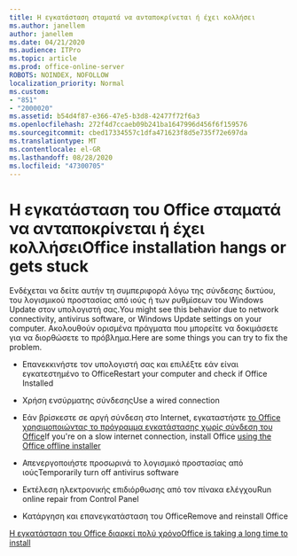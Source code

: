 ```yaml
---
title: Η εγκατάσταση σταματά να ανταποκρίνεται ή έχει κολλήσει
ms.author: janellem
author: janellem
ms.date: 04/21/2020
ms.audience: ITPro
ms.topic: article
ms.prod: office-online-server
ROBOTS: NOINDEX, NOFOLLOW
localization_priority: Normal
ms.custom:
- "851"
- "2000020"
ms.assetid: b54d4f87-e366-47e5-b3d8-42477f72f6a3
ms.openlocfilehash: 272f4d7ccaeb09b241ba1647996d456f6f159576
ms.sourcegitcommit: cbed17334557c1dfa471623f8d5e735f72e697da
ms.translationtype: MT
ms.contentlocale: el-GR
ms.lasthandoff: 08/28/2020
ms.locfileid: "47300705"
---
```

# <a name="office-installation-hangs-or-gets-stuck"></a><span data-ttu-id="dab38-102">Η εγκατάσταση του Office σταματά να ανταποκρίνεται ή έχει κολλήσει</span><span class="sxs-lookup"><span data-stu-id="dab38-102">Office installation hangs or gets stuck</span></span>

<span data-ttu-id="dab38-103">Ενδέχεται να δείτε αυτήν τη συμπεριφορά λόγω της σύνδεσης δικτύου, του λογισμικού προστασίας από ιούς ή των ρυθμίσεων του Windows Update στον υπολογιστή σας.</span><span class="sxs-lookup"><span data-stu-id="dab38-103">You might see this behavior due to network connectivity, antivirus software, or Windows Update settings on your computer.</span></span> <span data-ttu-id="dab38-104">Ακολουθούν ορισμένα πράγματα που μπορείτε να δοκιμάσετε για να διορθώσετε το πρόβλημα.</span><span class="sxs-lookup"><span data-stu-id="dab38-104">Here are some things you can try to fix the problem.</span></span>
  
- <span data-ttu-id="dab38-105">Επανεκκινήστε τον υπολογιστή σας και επιλέξτε εάν είναι εγκατεστημένο το Office</span><span class="sxs-lookup"><span data-stu-id="dab38-105">Restart your computer and check if Office Installed</span></span>

- <span data-ttu-id="dab38-106">Χρήση ενσύρματης σύνδεσης</span><span class="sxs-lookup"><span data-stu-id="dab38-106">Use a wired connection</span></span>

- <span data-ttu-id="dab38-107">Εάν βρίσκεστε σε αργή σύνδεση στο Internet, εγκαταστήστε [το Office χρησιμοποιώντας το πρόγραμμα εγκατάστασης χωρίς σύνδεση του Office](https://support.office.com/article/f0a85fe7-118f-41cb-a791-d59cef96ad1c?wt.mc_id=Alchemy_ClientDIA)</span><span class="sxs-lookup"><span data-stu-id="dab38-107">If you're on a slow internet connection, install Office [using the Office offline installer](https://support.office.com/article/f0a85fe7-118f-41cb-a791-d59cef96ad1c?wt.mc_id=Alchemy_ClientDIA)</span></span>

- <span data-ttu-id="dab38-108">Απενεργοποιήστε προσωρινά το λογισμικό προστασίας από ιούς</span><span class="sxs-lookup"><span data-stu-id="dab38-108">Temporarily turn off antivirus software</span></span>

- <span data-ttu-id="dab38-109">Εκτέλεση ηλεκτρονικής επιδιόρθωσης από τον πίνακα ελέγχου</span><span class="sxs-lookup"><span data-stu-id="dab38-109">Run online repair from Control Panel</span></span>

- <span data-ttu-id="dab38-110">Κατάργηση και επανεγκατάσταση του Office</span><span class="sxs-lookup"><span data-stu-id="dab38-110">Remove and reinstall Office</span></span>

[<span data-ttu-id="dab38-111">Η εγκατάσταση του Office διαρκεί πολύ χρόνο</span><span class="sxs-lookup"><span data-stu-id="dab38-111">Office is taking a long time to install</span></span>](https://support.office.com/article/0f09f357-3fef-42a6-b8aa-cef4c6c44bdf?wt.mc_id=Alchemy_ClientDIA)
  